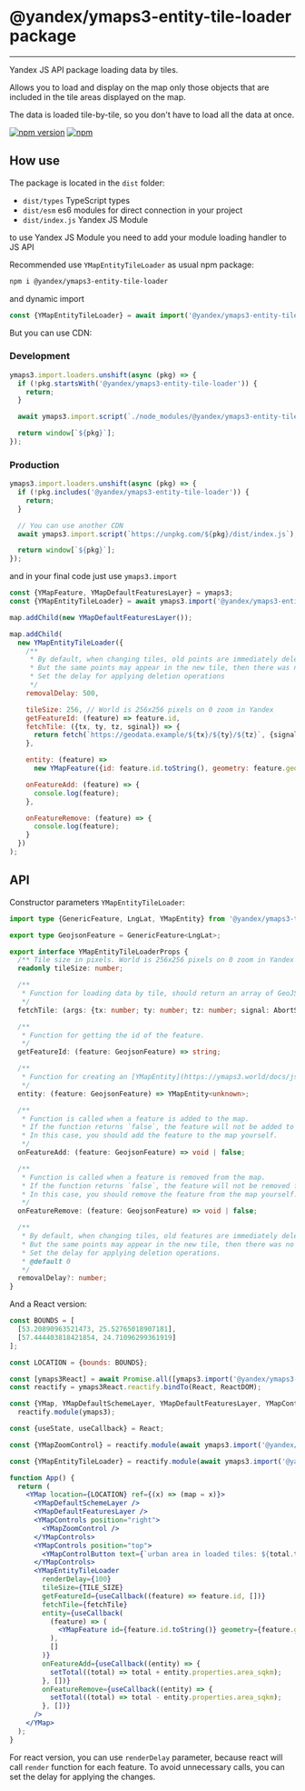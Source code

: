 # @yandex/ymaps3-entity-tile-loader package

---

Yandex JS API package loading data by tiles.

Allows you to load and display on the map only those objects that are included in the tile areas
displayed on the map.

The data is loaded tile-by-tile, so you don't have to load all the data at once.

[![npm version](https://badge.fury.io/js/@yandex%2Fymaps3-entity-tile-loader.svg)](https://badge.fury.io/js/@yandex%2Fymaps3-entity-tile-loader.svg)
[![npm](https://img.shields.io/npm/dm/@yandex/ymaps3-entity-tile-loader.svg)](https://www.npmjs.com/package/@yandex/ymaps3-entity-tile-loader)

## How use

The package is located in the `dist` folder:

- `dist/types` TypeScript types
- `dist/esm` es6 modules for direct connection in your project
- `dist/index.js` Yandex JS Module

to use Yandex JS Module you need to add your module loading handler to JS API

Recommended use `YMapEntityTileLoader` as usual npm package:

```sh
npm i @yandex/ymaps3-entity-tile-loader
```

and dynamic import

```js
const {YMapEntityTileLoader} = await import('@yandex/ymaps3-entity-tile-loader/dist/esm/index');
```

But you can use CDN:

### Development

```js
ymaps3.import.loaders.unshift(async (pkg) => {
  if (!pkg.startsWith('@yandex/ymaps3-entity-tile-loader')) {
    return;
  }

  await ymaps3.import.script(`./node_modules/@yandex/ymaps3-entity-tile-loader/dist/index.js`);

  return window[`${pkg}`];
});
```

### Production

```js
ymaps3.import.loaders.unshift(async (pkg) => {
  if (!pkg.includes('@yandex/ymaps3-entity-tile-loader')) {
    return;
  }

  // You can use another CDN
  await ymaps3.import.script(`https://unpkg.com/${pkg}/dist/index.js`);

  return window[`${pkg}`];
});
```

and in your final code just use `ymaps3.import`

```js
const {YMapFeature, YMapDefaultFeaturesLayer} = ymaps3;
const {YMapEntityTileLoader} = await ymaps3.import('@yandex/ymaps3-entity-tile-loader@1.0.0');

map.addChild(new YMapDefaultFeaturesLayer());

map.addChild(
  new YMapEntityTileLoader({
    /**
     * By default, when changing tiles, old points are immediately deleted.
     * But the same points may appear in the new tile, then there was no point in deleting them.
     * Set the delay for applying deletion operations
     */
    removalDelay: 500,

    tileSize: 256, // World is 256x256 pixels on 0 zoom in Yandex
    getFeatureId: (feature) => feature.id,
    fetchTile: ({tx, ty, tz, sginal}) => {
      return fetch(`https://geodata.example/${tx}/${ty}/${tz}`, {signal}).then((r) => r.json());
    },

    entity: (feature) =>
      new YMapFeature({id: feature.id.toString(), geometry: feature.geometry, properties: feature.properties}),

    onFeatureAdd: (feature) => {
      console.log(feature);
    },

    onFeatureRemove: (feature) => {
      console.log(feature);
    }
  })
);
```

## API

Constructor parameters `YMapEntityTileLoader`:

```ts
import type {GenericFeature, LngLat, YMapEntity} from '@yandex/ymaps3-types';

export type GeojsonFeature = GenericFeature<LngLat>;

export interface YMapEntityTileLoaderProps {
  /** Tile size in pixels. World is 256x256 pixels on 0 zoom in Yandex */
  readonly tileSize: number;

  /**
   * Function for loading data by tile, should return an array of GeoJSON features
   */
  fetchTile: (args: {tx: number; ty: number; tz: number; signal: AbortSignal}) => Promise<GeojsonFeature[]>;

  /**
   * Function for getting the id of the feature.
   */
  getFeatureId: (feature: GeojsonFeature) => string;

  /**
   * Function for creating an [YMapEntity](https://ymaps3.world/docs/js-api/ref/index.html#class-mmapentity) from a feature.
   */
  entity: (feature: GeojsonFeature) => YMapEntity<unknown>;

  /**
   * Function is called when a feature is added to the map.
   * If the function returns `false`, the feature will not be added to the map.
   * In this case, you should add the feature to the map yourself.
   */
  onFeatureAdd: (feature: GeojsonFeature) => void | false;

  /**
   * Function is called when a feature is removed from the map.
   * If the function returns `false`, the feature will not be removed from the map.
   * In this case, you should remove the feature from the map yourself.
   */
  onFeatureRemove: (feature: GeojsonFeature) => void | false;

  /**
   * By default, when changing tiles, old features are immediately deleted.
   * But the same points may appear in the new tile, then there was no point in deleting them.
   * Set the delay for applying deletion operations.
   * @default 0
   */
  removalDelay?: number;
}
```

And a React version:

```jsx
const BOUNDS = [
  [53.20890963521473, 25.52765018907181],
  [57.444403818421854, 24.71096299361919]
];

const LOCATION = {bounds: BOUNDS};

const [ymaps3React] = await Promise.all([ymaps3.import('@yandex/ymaps3-reactify'), ymaps3.ready]);
const reactify = ymaps3React.reactify.bindTo(React, ReactDOM);

const {YMap, YMapDefaultSchemeLayer, YMapDefaultFeaturesLayer, YMapControlButton, YMapControls, YMapFeature} =
  reactify.module(ymaps3);

const {useState, useCallback} = React;

const {YMapZoomControl} = reactify.module(await ymaps3.import('@yandex/ymaps3-controls@0.0.1'));

const {YMapEntityTileLoader} = reactify.module(await ymaps3.import('@yandex/ymaps3-entity-tile-loader'));

function App() {
  return (
    <YMap location={LOCATION} ref={(x) => (map = x)}>
      <YMapDefaultSchemeLayer />
      <YMapDefaultFeaturesLayer />
      <YMapControls position="right">
        <YMapZoomControl />
      </YMapControls>
      <YMapControls position="top">
        <YMapControlButton text={`urban area in loaded tiles: ${total.toFixed(2)} km2`} />
      </YMapControls>
      <YMapEntityTileLoader
        renderDelay={100}
        tileSize={TILE_SIZE}
        getFeatureId={useCallback((feature) => feature.id, [])}
        fetchTile={fetchTile}
        entity={useCallback(
          (feature) => (
            <YMapFeature id={feature.id.toString()} geometry={feature.geometry} properties={feature.properties} />
          ),
          []
        )}
        onFeatureAdd={useCallback((entity) => {
          setTotal((total) => total + entity.properties.area_sqkm);
        }, [])}
        onFeatureRemove={useCallback((entity) => {
          setTotal((total) => total - entity.properties.area_sqkm);
        }, [])}
      />
    </YMap>
  );
}
```

For react version, you can use `renderDelay` parameter, because react will call `render` function for each feature.
To avoid unnecessary calls, you can set the delay for applying the changes.
